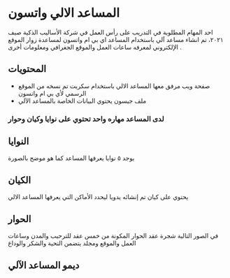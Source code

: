 # المساعد الالي واتسون 


احد المهام المطلوبة في التدريب على رأس العمل في شركة الأساليب الذكية صيف ٢٠٢١، تم انشاء مساعد آلي باستخدام المساعد  اي بي ام واتسون لمساعدة زوار الموقع الإلكتروني لمعرفه ساعات العمل والموقع الجغرافي ومعلومات أخرى .
##  المحتويات
 
* صفحة ويب مرفق معها المساعد الالي باستخدام سكربت تم نسخه من الموقع الرسمي لأي بي ام واتسون 
* ملف جيسون يحتوي البيانات الخاصة بالمساعد الآلي

### لدى المساعد مهاره واحد تحتوي على نوايا وكيان وحوار 

## النوايا

يوجد ٥ نوايا يعرفها المساعد كما هو موضح بالصورة

## الكيان
يحتوي على كيان  تم إنشائه يدويا ليحدد الأماكن التي يعرفها المساعد الالي
## الحوار
في الصور التالية شجرة عقد الحوار المكونة من خمس عقد للترحيب والمدن وساعات العمل والموقع  ومجلد يتضمن التحية والشكر والوداع
## ديمو المساعد الآلي 
